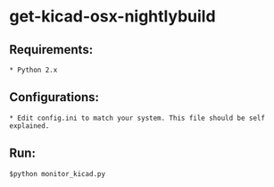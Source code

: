 # get-kicad-osx-nightlybuild
## Requirements:
	* Python 2.x
## Configurations:
	* Edit config.ini to match your system. This file should be self explained.
## Run:
	$python monitor_kicad.py

